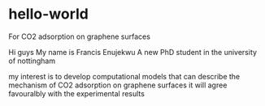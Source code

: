 # hello-world
For CO2 adsorption on graphene surfaces

Hi guys
My name is Francis Enujekwu
A new PhD student in the university of nottingham

my interest is to develop computational models that can describe the mechanism of CO2 adsorption on graphene surfaces
it will agree favouralbly with the experimental results
